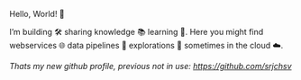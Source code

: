 Hello, World! 👋

I’m building 🛠️ sharing knowledge 📚 learning 🧠. Here you might find webservices 🌐 data pipelines 🚰 explorations 🔎 sometimes in the cloud ☁️.

*Thats my new github profile, previous not in use: https://github.com/srjchsv*
<!--
**srgchrksv/srgchrksv** is a ✨ _special_ ✨ repository because its `README.md` (this file) appears on your GitHub profile.

Here are some ideas to get you started:

- 🔭 I’m currently working on ...
- 🌱 I’m currently learning ...
- 👯 I’m looking to collaborate on ...
- 🤔 I’m looking for help with ...
- 💬 Ask me about ...
- 📫 How to reach me: ...
- 😄 Pronouns: ...
- ⚡ Fun fact: ...
-->
